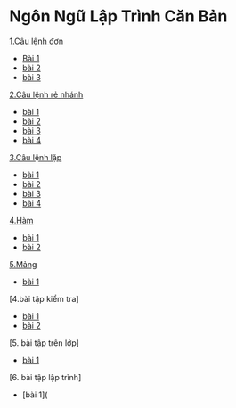 # Ngôn Ngữ Lập Trình Căn Bản
[1.Câu lệnh đơn](https://hoctructuyencntt.github.io/NNLT/Bai02.html)

- [Bài 1](https://www.jdoodle.com/ia/BXx)
- [bài 2](https://www.jdoodle.com/ia/BXy)
- [bài 3](https://www.jdoodle.com/ia/BXz)

 [2.Câu lệnh rẻ nhánh](https://hoctructuyencntt.github.io/NNLT/Bai03.html)

- [bài 1](https://www.jdoodle.com/ia/BXF)
- [bài 2](https://www.jdoodle.com/ia/BXD)
- [bài 3](https://www.jdoodle.com/ia/BXG)
- [bài 4](https://www.jdoodle.com/ia/BXH)

[3.Câu lệnh lặp](https://hoctructuyencntt.github.io/NNLT/Bai04.html)

- [bài 1](https://www.jdoodle.com/ia/BXI)
- [bài 2](https://www.jdoodle.com/ia/BXJ)
- [bài 3](https://www.jdoodle.com/ia/BXK)
- [bài 4](https://www.jdoodle.com/ia/BXM)

[4.Hàm](https://hoctructuyencntt.github.io/NNLT/Bai05.html)
- [bài 1](https://www.jdoodle.com/ia/BXO)
- [bài 2](https://www.jdoodle.com/ia/BXP)

[5.Mảng](https://hoctructuyencntt.github.io/NNLT/Bai06.html)
- [bài 1](https://www.jdoodle.com/ia/BXQ)

[4.bài tập kiểm tra]

- [bài 1](https://www.jdoodle.com/ia/BXR)
- [bài 2](https://www.jdoodle.com/ia/BXS)

[5. bài tập trên lớp]
- [bài 1](https://www.jdoodle.com/ia/BXT)

[6. bài tập lập trình]
- [bài 1](
